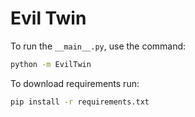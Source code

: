 # Evil Twin

To run the `__main__.py`, use the command:

```sh
python -m EvilTwin
```

To download requirements run:

```sh
pip install -r requirements.txt
```
